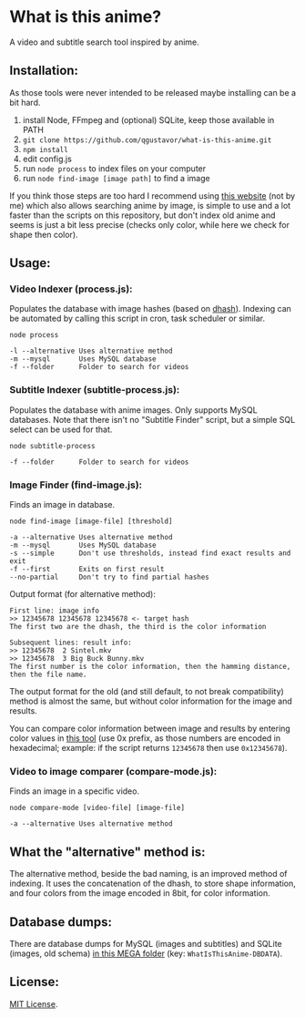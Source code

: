 # What is this anime?

A video and subtitle search tool inspired by anime.

## Installation:

As those tools were never intended to be released maybe installing can be a bit hard.

1. install Node, FFmpeg and (optional) SQLite, keep those available in PATH
2. `git clone https://github.com/qgustavor/what-is-this-anime.git`
3. `npm install`
4. edit config.js
5. run `node process` to index files on your computer
6. run `node find-image [image path]` to find a image

If you think those steps are too hard I recommend using [this website](https://whatanime.ga/) (not by me)
which also allows searching anime by image, is simple to use and a lot faster than the scripts on this
repository, but don't index old anime and seems is just a bit less precise (checks only color, while
here we check for shape then color).

## Usage:

### Video Indexer (process.js):

Populates the database with image hashes (based on [dhash](https://www.npmjs.com/package/dhash/)).
Indexing can be automated by calling this script in cron, task scheduler or similar.

    node process
    
    -l --alternative Uses alternative method
    -m --mysql       Uses MySQL database
    -f --folder      Folder to search for videos
    
### Subtitle Indexer (subtitle-process.js):

Populates the database with anime images. Only supports MySQL databases. Note that there
isn't no "Subtitle Finder" script, but a simple SQL select can be used for that.

    node subtitle-process
    
    -f --folder      Folder to search for videos
    
### Image Finder (find-image.js):

Finds an image in database.

    node find-image [image-file] [threshold]
    
    -a --alternative Uses alternative method
    -m --mysql       Uses MySQL database
    -s --simple      Don't use thresholds, instead find exact results and exit
    -f --first       Exits on first result
    --no-partial     Don't try to find partial hashes
    
Output format (for alternative method):

    First line: image info
    >> 12345678 12345678 12345678 <- target hash
    The first two are the dhash, the third is the color information

    Subsequent lines: result info:
    >> 12345678  2 Sintel.mkv
    >> 12345678  3 Big Buck Bunny.mkv
    The first number is the color information, then the hamming distance, then the file name.
    
The output format for the old (and still default, to not break compatibility) method is
almost the same, but without color information for the image and results.
    
You can compare color information between image and results by entering color values in
[this tool](https://codepen.io/qgustavor/full/eNxpPQ) (use 0x prefix, as those numbers
are encoded in hexadecimal; example: if the script returns `12345678` then use `0x12345678`).
    
### Video to image comparer (compare-mode.js):

Finds an image in a specific video.

    node compare-mode [video-file] [image-file]
    
    -a --alternative Uses alternative method
    
## What the "alternative" method is:

The alternative method, beside the bad naming, is an improved method of indexing.
It uses the concatenation of the dhash, to store shape information, and four colors
from the image encoded in 8bit, for color information.
  
## Database dumps:

There are database dumps for MySQL (images and subtitles) and SQLite (images, old schema)
[in this MEGA folder](https://mega.nz/#F!O0UgGY4I) (key: `WhatIsThisAnime-DBDATA`).

## License:

[MIT License](https://github.com/qgustavor/what-is-this-anime/blob/master/LICENSE).
